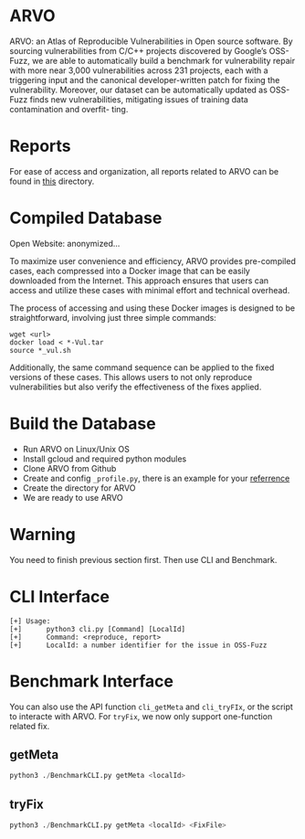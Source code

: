 # ARVO

ARVO: an Atlas of Reproducible Vulnerabilities in
Open source software. By sourcing vulnerabilities from C/C++
projects discovered by Google’s OSS-Fuzz, we are able to
automatically build a benchmark for vulnerability repair with
more near 3,000 vulnerabilities across 231 projects, each with
a triggering input and the canonical developer-written patch
for fixing the vulnerability. Moreover, our dataset can be
automatically updated as OSS-Fuzz finds new vulnerabilities,
mitigating issues of training data contamination and overfit-
ting. 

# Reports

For ease of access and organization, all reports related to ARVO can be found in [this][2] directory. 


# Compiled Database

Open Website: anonymized...

To maximize user convenience and efficiency, ARVO provides pre-compiled cases, each compressed into a Docker image that can be easily downloaded from the Internet. This approach ensures that users can access and utilize these cases with minimal effort and technical overhead.

The process of accessing and using these Docker images is designed to be straightforward, involving just three simple commands:

```
wget <url>
docker load < *-Vul.tar
source *_vul.sh
```

Additionally, the same command sequence can be applied to the fixed versions of these cases. This allows users to not only reproduce vulnerabilities but also verify the effectiveness of the fixes applied.

# Build the Database

- Run ARVO on Linux/Unix OS
- Install gcloud and required python modules
- Clone ARVO from Github
- Create and config `_profile.py`, there is an example for your [referrence][3]
- Create the directory for ARVO
- We are ready to use ARVO

# Warning

You need to finish previous section first. Then use CLI and Benchmark.

# CLI Interface

```
[+] Usage:
[+]      python3 cli.py [Command] [LocalId]
[+]      Command: <reproduce, report>
[+]      LocalId: a number identifier for the issue in OSS-Fuzz
```

# Benchmark Interface


You can also use the API function `cli_getMeta` and `cli_tryFIx`, or the script to interacte with ARVO.
For `tryFix`, we now only support one-function related fix.

## getMeta

```py
python3 ./BenchmarkCLI.py getMeta <localId>
```

## tryFix

```py
python3 ./BenchmarkCLI.py getMeta <localId> <FixFile>
```



[1]: https://github.com/google/oss-fuzz/tree/master/projects
[2]: ./Reports
[3]: ./Setting.md
